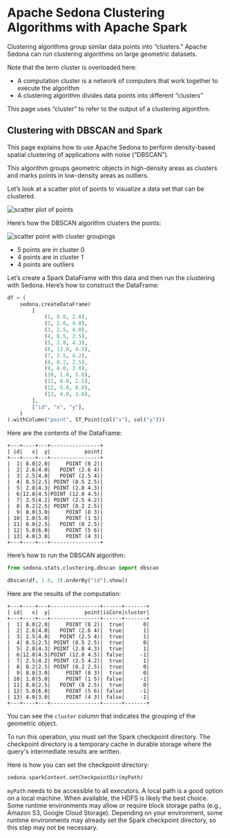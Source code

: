 <!--
 Licensed to the Apache Software Foundation (ASF) under one
 or more contributor license agreements.  See the NOTICE file
 distributed with this work for additional information
 regarding copyright ownership.  The ASF licenses this file
 to you under the Apache License, Version 2.0 (the
 "License"); you may not use this file except in compliance
 with the License.  You may obtain a copy of the License at

   http://www.apache.org/licenses/LICENSE-2.0

 Unless required by applicable law or agreed to in writing,
 software distributed under the License is distributed on an
 "AS IS" BASIS, WITHOUT WARRANTIES OR CONDITIONS OF ANY
 KIND, either express or implied.  See the License for the
 specific language governing permissions and limitations
 under the License.
 -->

# Apache Sedona Clustering Algorithms with Apache Spark

Clustering algorithms group similar data points into “clusters.”  Apache Sedona can run clustering algorithms on large geometric datasets.

Note that the term cluster is overloaded here:

* A computation cluster is a network of computers that work together to execute the algorithm
* A clustering algorithm divides data points into different “clusters”

This page uses “cluster” to refer to the output of a clustering algorithm.

## Clustering with DBSCAN and Spark

This page explains how to use Apache Sedona to perform density-based spatial clustering of applications with noise (“DBSCAN”).

This algorithm groups geometric objects in high-density areas as clusters and marks points in low-density areas as outliers.

Let’s look at a scatter plot of points to visualize a data set that can be clustered.

![scatter plot of points](../../image/tutorial/concepts/dbscan-scatterplot-points.png)

Here’s how the DBSCAN algorithm clusters the points:

![scatter point with cluster groupings](../../image/tutorial/concepts/dbscan-clustering.png)

* 5 points are in cluster 0
* 4 points are in cluster 1
* 4 points are outliers

Let’s create a Spark DataFrame with this data and then run the clustering with Sedona.  Here’s how to construct the DataFrame:

```python
df = (
    sedona.createDataFrame(
        [
            (1, 8.0, 2.0),
            (2, 2.6, 4.0),
            (3, 2.5, 4.0),
            (4, 8.5, 2.5),
            (5, 2.8, 4.3),
            (6, 12.8, 4.5),
            (7, 2.5, 4.2),
            (8, 8.2, 2.5),
            (9, 8.0, 3.0),
            (10, 1.0, 5.0),
            (11, 8.0, 2.5),
            (12, 5.0, 6.0),
            (13, 4.0, 3.0),
        ],
        ["id", "x", "y"],
    )
).withColumn("point", ST_Point(col("x"), col("y")))
```

Here are the contents of the DataFrame:

```
+---+----+---+----------------+
| id|   x|  y|           point|
+---+----+---+----------------+
|  1| 8.0|2.0|     POINT (8 2)|
|  2| 2.6|4.0|   POINT (2.6 4)|
|  3| 2.5|4.0|   POINT (2.5 4)|
|  4| 8.5|2.5| POINT (8.5 2.5)|
|  5| 2.8|4.3| POINT (2.8 4.3)|
|  6|12.8|4.5|POINT (12.8 4.5)|
|  7| 2.5|4.2| POINT (2.5 4.2)|
|  8| 8.2|2.5| POINT (8.2 2.5)|
|  9| 8.0|3.0|     POINT (8 3)|
| 10| 1.0|5.0|     POINT (1 5)|
| 11| 8.0|2.5|   POINT (8 2.5)|
| 12| 5.0|6.0|     POINT (5 6)|
| 13| 4.0|3.0|     POINT (4 3)|
+---+----+---+----------------+
```

Here’s how to run the DBSCAN algorithm:

```python
from sedona.stats.clustering.dbscan import dbscan

dbscan(df, 1.0, 3).orderBy("id").show()
```

Here are the results of the computation:

```
+---+----+---+----------------+------+-------+
| id|   x|  y|           point|isCore|cluster|
+---+----+---+----------------+------+-------+
|  1| 8.0|2.0|     POINT (8 2)|  true|      0|
|  2| 2.6|4.0|   POINT (2.6 4)|  true|      1|
|  3| 2.5|4.0|   POINT (2.5 4)|  true|      1|
|  4| 8.5|2.5| POINT (8.5 2.5)|  true|      0|
|  5| 2.8|4.3| POINT (2.8 4.3)|  true|      1|
|  6|12.8|4.5|POINT (12.8 4.5)| false|     -1|
|  7| 2.5|4.2| POINT (2.5 4.2)|  true|      1|
|  8| 8.2|2.5| POINT (8.2 2.5)|  true|      0|
|  9| 8.0|3.0|     POINT (8 3)|  true|      0|
| 10| 1.0|5.0|     POINT (1 5)| false|     -1|
| 11| 8.0|2.5|   POINT (8 2.5)|  true|      0|
| 12| 5.0|6.0|     POINT (5 6)| false|     -1|
| 13| 4.0|3.0|     POINT (4 3)| false|     -1|
+---+----+---+----------------+------+-------+
```

You can see the `cluster` column that indicates the grouping of the geometric object.

To run this operation, you must set the Spark checkpoint directory. The checkpoint directory is a temporary cache in durable storage where the query's intermediate results are written.

Here is how you can set the checkpoint directory:

```python
sedona.sparkContext.setCheckpointDir(myPath)
```

`myPath` needs to be accessible to all executors. A local path is a good option on a local machine. When available, the HDFS is likely the best choice. Some runtime environments may allow or require block storage paths (e.g., Amazon S3, Google Cloud Storage). Depending on your environment, some runtime environments may already set the Spark checkpoint directory, so this step may not be necessary.
